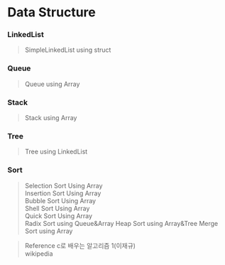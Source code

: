 # Data Structure

### LinkedList
> SimpleLinkedList using struct

### Queue
> Queue using Array

### Stack
> Stack using Array

### Tree
> Tree using LinkedList

### Sort
> Selection Sort Using Array  
> Insertion Sort Using Array  
> Bubble Sort Using Array  
> Shell Sort Using Array  
> Quick Sort Using Array  
> Radix Sort using Queue&Array
> Heap Sort using Array&Tree
> Merge Sort using Array 

> Reference c로 배우는 알고리즘 1(이재규)  
> wikipedia
